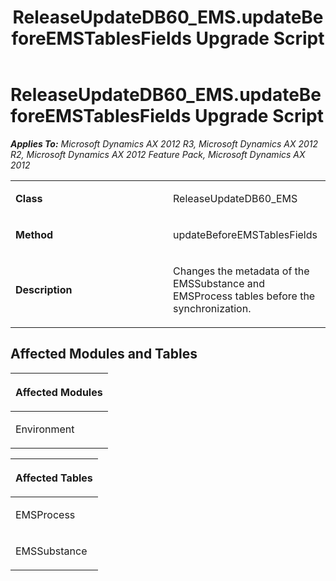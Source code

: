 ﻿---
title: ReleaseUpdateDB60_EMS.updateBeforeEMSTablesFields Upgrade Script
TOCTitle: ReleaseUpdateDB60_EMS.updateBeforeEMSTablesFields Upgrade Script
ms:assetid: 888eda55-cadf-fe74-6ea0-3327e32c1ee6
ms:mtpsurl: https://msdn.microsoft.com/en-us/library/JJ736361(v=AX.60)
ms:contentKeyID: 49709551
ms.date: 05/18/2015
mtps_version: v=AX.60
---

# ReleaseUpdateDB60\_EMS.updateBeforeEMSTablesFields Upgrade Script 


_**Applies To:** Microsoft Dynamics AX 2012 R3, Microsoft Dynamics AX 2012 R2, Microsoft Dynamics AX 2012 Feature Pack, Microsoft Dynamics AX 2012_

<table>
<colgroup>
<col style="width: 50%" />
<col style="width: 50%" />
</colgroup>
<tbody>
<tr class="odd">
<td><p><strong>Class</strong></p></td>
<td><p>ReleaseUpdateDB60_EMS</p></td>
</tr>
<tr class="even">
<td><p><strong>Method</strong></p></td>
<td><p>updateBeforeEMSTablesFields</p></td>
</tr>
<tr class="odd">
<td><p><strong>Description</strong></p></td>
<td><p>Changes the metadata of the EMSSubstance and EMSProcess tables before the synchronization.</p></td>
</tr>
</tbody>
</table>


## Affected Modules and Tables

<table>
<colgroup>
<col style="width: 100%" />
</colgroup>
<thead>
<tr class="header">
<th><p>Affected Modules</p></th>
</tr>
</thead>
<tbody>
<tr class="odd">
<td><p>Environment</p></td>
</tr>
</tbody>
</table>


<table>
<colgroup>
<col style="width: 100%" />
</colgroup>
<thead>
<tr class="header">
<th><p>Affected Tables</p></th>
</tr>
</thead>
<tbody>
<tr class="odd">
<td><p>EMSProcess</p></td>
</tr>
<tr class="even">
<td><p>EMSSubstance</p></td>
</tr>
</tbody>
</table>

  


